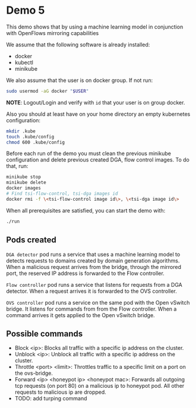 # Demo 5

This demo shows that by using a machine learning model in conjunction with OpenFlows mirroring capabilities 

We assume that the following software is already installed:

- docker
- kubectl
- minikube

We also assume that the user is on docker group. If not run:

```sh
sudo usermod -aG docker "$USER"
```

**NOTE**: Logout/Login and verify with `id` that your user is on group docker.

Also you should at least have on your home directory an empty kubernetes
configuration:

```sh
mkdir .kube
touch .kube/config
chmod 600 .kube/config
```

Before each run of the demo you must clean the previous minikube configuration and delete previous created DGA, flow control images. To do that, run:

```sh
minikube stop
minikube delete
docker images 
# Find tsi-flow-control, tsi-dga images id
docker rmi -f \<tsi-flow-control image id\>, \<tsi-dga image id\>
```

When all prerequisites are satisfied, you can start the demo with:

```sh
./run
```

## Pods created

`DGA detector` pod runs a service that uses a machine learning model to detects requests to domains created by domain generation algorithms. When a malicious request arrives from the bridge, through the mirrored port, the  reserved IP address is forwarded to the Flow controller.

`Flow controller` pod runs a service that listens for  requests  from a DGA detector. When a request arrives it is forwarded to the OVS controller.

`OVS controller` pod runs a service on the same pod with the Open vSwitch bridge. It listens for commands from  from the Flow controller. When a command arrives it gets applied to the Open vSwitch bridge.

## Possible commands 

- Block \<ip\>: Blocks all traffic with a specific ip address on the cluster.
- Unblock \<ip\>: Unblock all traffic with a specific ip address on the cluster.
- Throttle \<port\> \<limit\>: Throttles traffic to a specific limit on a port on the ovs-bridge.
- Forward \<ip\> \<honeypot ip\> \<honeypot mac\>: Forwards all outgoing tcp requests (on port 80) on a malicious ip to honeypot pod. All other requests to malicious ip are dropped.
- TODO: add turping command
